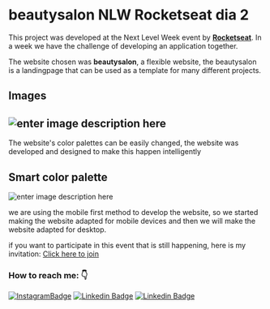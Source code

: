 # beautysalon NLW Rocketseat dia 2


This project was developed at the Next Level Week event by [**Rocketseat**](http://rocketseat.com.br). In a week we have the challenge of developing an application together.

The website chosen was **beautysalon**, a flexible website, the beautysalon is a landingpage that can be used as a template for many different projects.

## Images
![enter image description here](https://github.com/ViniSCode/beautysalon-nlw-Rocketseat-dia02/blob/main/WebsiteDay2.gif?raw=true)
-

The website's color palettes can be easily changed, the website was developed and designed to make this happen intelligently
## Smart color palette
![enter image description here](https://github.com/ViniSCode/beautysalon-nlw-Rocketseat-dia02/blob/main/ColorChange.gif?raw=true)

we are using the mobile first method to develop the website, so we started making the website adapted for mobile devices and then we will make the website adapted for desktop.

if you want to participate in this event that is still happening, here is my invitation:
[Click here to join](https://nextlevelweek.com/convite/viniscode/6)

### How to reach me: 👇 
[![InstagramBadge](https://img.shields.io/badge/-@rodriguesvini.dev-D60187?style=flat-square&labelColor=D60187&logo=instagram&logoColor=white&link=https://instagram.com/rodriguesvini.dev)](https://instagram.com/rodriguesvini.dev) [![Linkedin Badge](https://img.shields.io/badge/-Vinicius%20Rodrigues-1B63F5?style=flat-square&logo=Linkedin&logoColor=white&link=https://www.linkedin.com/in/vinicius-rodrigues-5897831b8/)](https://www.linkedin.com/in/vinicius-rodrigues-5897831b8/) [![Linkedin Badge](https://img.shields.io/badge/-Vinicius%20Rodrigues-6805E6?style=flat-square&logo=twitch&logoColor=white&link=https://www.twitch.tv/livesdovini)](https://www.twitch.tv/livesdovini) 


